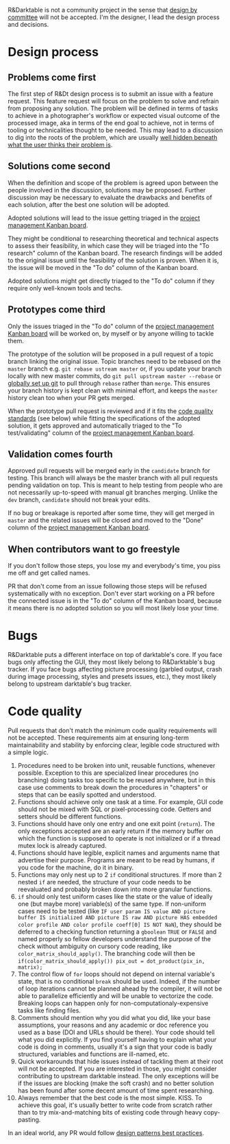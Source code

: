 R&Darktable is not a community project in the sense that [design by committee](https://en.wikipedia.org/wiki/Design_by_committee) will not be accepted. I'm the designer, I lead the design process and decisions.

# Design process

## Problems come first

The first step of R&Dt design process is to submit an issue with a feature request. This feature request will focus on the problem to solve and refrain from proposing any solution. The problem will be defined in terms of tasks to achieve in a photographer's workflow or expected visual outcome of the processed image, aka in terms of the end goal to achieve, not in terms of tooling or technicalities thought to be needed. This may lead to a discussion to dig into the roots of the problem, which are usually [well hidden beneath what the user thinks their problem is](https://eng.aurelienpierre.com/2020/04/the-designer-and-the-drilling-machine/).

## Solutions come second

When the definition and scope of the problem is agreed upon between the people involved in the discussion, solutions may be proposed. Further discussion may be necessary to evaluate the drawbacks and benefits of each solution, after the best one solution will be adopted.

Adopted solutions will lead to the issue getting triaged in the [project management Kanban board](https://github.com/users/aurelienpierre/projects/1/views/1).

They might be conditional to researching theoretical and technical aspects to assess their feasibility, in which case they will be triaged into the "To research" column of the Kanban board. The research findings will be added to the original issue until the feasibility of the solution is proven. When it is, the issue will be moved in the "To do" column of the Kanban board.

Adopted solutions might get directly triaged to the "To do" column if they require only well-known tools and techs.

## Prototypes come third

Only the issues triaged in the "To do" column of the [project management Kanban board](https://github.com/users/aurelienpierre/projects/1/views/1) will be worked on, by myself or by anyone willing to tackle them. 

The prototype of the solution will be proposed in a pull request of a topic branch linking the original issue. Topic branches need to be rebased on the `master` branch e.g. `git rebase ustream master` or, if you update your branch locally with new master commits, do `git pull upstream master --rebase` or [globally set up git](https://git-scm.com/docs/git-pull#Documentation/git-pull.txt---rebasefalsetruemergesinteractive) to pull through `rebase` rather than `merge`. This ensures your branch history is kept clean with minimal effort, and keeps the `master` history clean too when your PR gets merged.

When the prototype pull request is reviewed and if it fits the [code quality standards](#code-quality) (see below) while fitting the specifications of the adopted solution, it gets approved and automatically triaged to the "To test/validating" column of the [project management Kanban board](https://github.com/users/aurelienpierre/projects/1/views/1).

## Validation comes fourth

Approved pull requests will be merged early in the `candidate` branch for testing. This branch will always be the master branch with all pull requests pending validation on top. This is meant to help testing from people who are not necessarily up-to-speed with manual git branches merging. Unlike the `dev` branch, `candidate` should not break your edits.

If no bug or breakage is reported after some time, they will get merged in `master` and the related issues will be closed and moved to the "Done" column of the [project management Kanban board](https://github.com/users/aurelienpierre/projects/1/views/1).

## When contributors want to go freestyle

If you don't follow those steps, you lose my and everybody's time, you piss me off and get called names.

PR that don't come from an issue following those steps will be refused systematically with no exception. Don't ever start working on a PR before the connected issue is in the "To do" column of the Kanban board, because it means there is no adopted solution so you will most likely lose your time.

# Bugs

R&Darktable puts a different interface on top of darktable's core. If you face bugs only affecting the GUI, they most likely belong to R&Darktable's bug tracker. If you face bugs affecting picture processing (garbled output, crash during image processing, styles and presets issues, etc.), they most likely belong to upstream darktable's bug tracker.

# Code quality

Pull requests that don't match the minimum code quality requirements will not be accepted. These requirements aim at ensuring long-term maintainability and stability by enforcing clear, legible code structured with a simple logic.

1. Procedures need to be broken into unit, reusable functions, whenever possible. Exception to this are specialized linear procedures (no branching) doing tasks too specific to be reused anywhere, but in this case use comments to break down the procedures in "chapters" or steps that can be easily spotted and understood.
2. Functions should achieve only one task at a time. For example, GUI code should not be mixed with SQL or pixel-processing code. Getters and setters should be different functions.
3. Functions should have only one entry and one exit point (`return`). The only exceptions accepted are an early return if the memory buffer on which the function is supposed to operate is not initialized or if a thread mutex lock is already captured.
4. Functions should have legible, explicit names and arguments name that advertise their purpose. Programs are meant to be read by humans, if you code for the machine, do it in binary. 
5. Functions may only nest up to 2 `if` conditional structures. If more than 2 nested `if` are needed, the structure of your code needs to be reevaluated and probably broken down into more granular functions.
6. `if` should only test uniform cases like the state or the value of ideally one (but maybe more) variable(s) of the same type. If non-uniform cases need to be tested (like `IF user param IS value AND picture buffer IS initialized AND picture IS raw AND picture HAS embedded color profile AND color profile coeff[0] IS NOT NaN`), they should be deferred to a checking function returning a `gboolean` `TRUE` or `FALSE` and named properly so fellow developers understand the purpose of the check without ambiguity on cursory code reading, like `color_matrix_should_apply()`. The branching code will then be `if(color_matrix_should_apply()) pix_out = dot_product(pix_in, matrix);`
7. The control flow of `for` loops should not depend on internal variable's state, that is no conditional `break` should be used. Indeed, if the number of loop iterations cannot be planned ahead by the compiler, it will not be able to parallelize efficiently and will be unable to vectorize the code. Breaking loops can happen only for non-computationaly-expensive tasks like finding files.
7. Comments should mention why you did what you did, like your base assumptions, your reasons and any academic or doc reference you used as a base (DOI and URLs should be there). Your code should tell what you did explicitly. If you find yourself having to explain what your code is doing in comments, usually it's a sign that your code is badly structured, variables and functions are ill-named, etc.
8. Quick workarounds that hide issues instead of tackling them at their root will not be accepted. If you are interested in those, you might consider contributing to upstream darktable instead. The only exceptions will be if the issues are blocking (make the soft crash) and no better solution has been found after some decent amount of time spent researching.
9. Always remember that the best code is the most simple. KISS. To achieve this goal, it's usually better to write code from scratch rather than to try mix-and-matching bits of existing code through heavy copy-pasting.

In an ideal world, any PR would follow [design patterns best practices](https://en.wikipedia.org/wiki/Software_design_pattern).